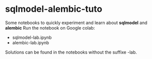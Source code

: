 # sqlmodel-alembic-tuto

Some notebooks to quickly experiment and learn about **sqlmodel** and **alembic**
Run the notebook on Google colab:
  - sqlmodel-lab.ipynb
  - alembic-lab.ipynb

Solutions can be found in the notebooks without the suffixe -lab.
